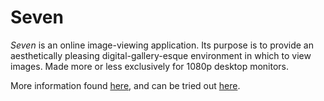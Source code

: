 # Seven

_Seven_ is an online image-viewing application. Its purpose is to provide an aesthetically pleasing digital-gallery-esque environment in which to view images. Made more or less exclusively for 1080p desktop monitors.

More information found [here](https://v-os.ca/seven), and can be tried out [here](http://exp.v-os.ca/seven).